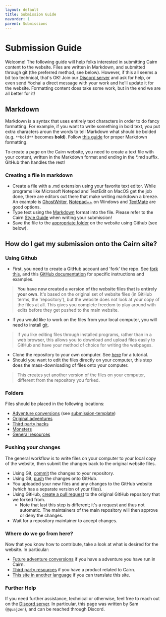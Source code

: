```yaml
---
layout: default
title: Submission Guide
navorder: 1
parent: Submissions
---
```


# Submission Guide

Welcome! The following guide will help folks interested in submitting Cairn content to the website. Files are written in Markdown, and submitted through git (the preferred method, see below). However, if this all seems a bit too technical, that's OK! Join our [Discord server](/discord-server) and ask for help, or even send Yochai a direct message with your work and he'll update it for the website. Formatting content does take some work, but in the end we are all better for it!

## Markdown
Markdown is a syntax that uses entirely text characters in order to do fancy formatting. For example, if you want to write something in bold text, you put extra characters aroun the words to tell Markdown what should be bolded (e.g. `**bold**` becomes **bold**). Follow [this guide](https://www.markdownguide.org/tools/jekyll/) for proper Markdown formatting. 

To create a page on the Cairn website, you need to create a text file with your content, written in the Markdown format and ending in the *.md suffix. GitHub then handles the rest!

### Creating a file in markdown
 - Create a file with a .md extension using your favorite text editor. While programs like Microsoft Notepad and TextEdit on MacOS get the job done, there are editors out there that make writing markdown a breeze. An example is [GhostWriter](https://ghostwriter.kde.org/), [Notepad++](https://notepad-plus-plus.org/downloads/) on Windows and [TextMate](https://macromates.com/) are good options. 
 - Type text using the [Markdown](https://www.markdownguide.org/tools/jekyll/) format into the file. Please refer to the Cairn [Style Guide](/submissions/style-guide) when writing your submission!
 - Save the file to the [appropriate folder](#folders) on the website using Github (see below).
 
## How do I get my submission onto the Cairn site?
### Using Github

 - First, you need to create a GitHub account and 'fork' the repo. See [fork this](/hacks/fork-this/), and this [GitHub documentation](https://docs.github.com/en/get-started/quickstart/fork-a-repo) for specific instructions and examples.
> **You have now created a version of the website files that is entirely your own.** It's based on the original set of website files (in GitHub terms, the 'repository'), but the website does not look at your copy of the files at all. This gives you complete freedom to play around with edits before they get pushed to the main website.
- If you would like to work on the files from your local computer, you will need to install [git](https://git-scm.com/downloads).
> If you like editing files through installed programs, rather than in a web browser, this allows you to download and upload files easily to GitHub and have your method of choice for writing the webpages.
 - Clone the repository to your own computer. See [here](https://www.atlassian.com/git/tutorials/setting-up-a-repository/git-clone) for a tutorial.
- Should you want to edit the files directly on your computer, this step does the mass-downloading of files onto your computer. 
> This creates yet another version of the files on your computer, different from the repository you forked. 

### Folders

Files should be placed in the following locations:
 - [Adventure conversions](/adventures/conversions) (see [submission-template](/submissions/submission-template))
 - [Original adventures](/adventures/originals)
 - [Third party hacks](/hacks/third-party/)
 - [Monsters](/resources/monsters/)
 - [General resources](/resources/)

### Pushing your changes
The general workflow is to write files on your computer to your local copy of the website, then submit the changes back to the original website files.

- Using Git, [commit](https://www.atlassian.com/git/tutorials/saving-changes/git-commit) the changes to your repository.
- Using Git, [push](https://www.atlassian.com/git/tutorials/syncing) the changes onto GitHub.
- You uploaded your new files and any changes to the GitHub website (which has a separate version of your files).
- Using GitHub, [create a pull request](https://docs.github.com/en/pull-requests/collaborating-with-pull-requests/proposing-changes-to-your-work-with-pull-requests/about-pull-requests) to the original GitHub repository that we forked from. 
  - Note that last this step is different; it's a request and thus not automatic. The maintainers of the main repository will then approve or deny the changes.
- Wait for a repository maintainer to accept changes.
 
### Where do we go from here?

Now that you know how to contribute, take a look at what is desired for the website. In particular:

 - [Future adventure conversions](/adventures/future-conversions/) if you have a adventure you have run in Cairn.
 - [Third party resources](/hacks/third-party/) if you have a product related to Cairn.
 - [This site in another language](/localizations/localization-guide) if you can translate this site.

### Further Help

If you need further assistance, technical or otherwise, feel free to reach out on the [Discord server](/discord-server). In particular, this page was written by Sam (`@quajzen`), and can be reached through Discord.
